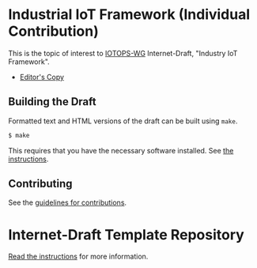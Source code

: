 
# Industrial IoT Framework (Individual Contribution)

This is the topic of interest to [IOTOPS-WG](https://datatracker.ietf.org/wg/add/documents/) Internet-Draft, "Industry IoT Framework".

* [Editor's Copy](https://kiranmak.github.io/draft-iotops-iiot-frwk/draft-iotops-km-iiot-frwk.html)

## Building the Draft

Formatted text and HTML versions of the draft can be built using `make`.

```sh
$ make
```

This requires that you have the necessary software installed.  See
[the instructions](https://github.com/martinthomson/i-d-template/blob/master/doc/SETUP.md).


## Contributing

See the
[guidelines for contributions](https://kiranmak.github.io/draft-iotops-iiot-frwk//blob/main/Contributing.md).

#  Internet-Draft Template Repository
[Read the instructions](https://github.com/martinthomson/i-d-template/blob/main/doc/TEMPLATE.md)
for more information.
